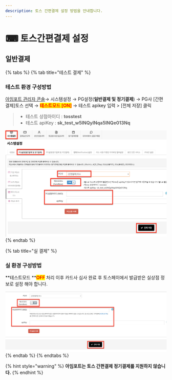 ```yaml
---
description: 토스 간편결제 설정 방법을 안내합니다.
---
```


# ⌨ 토스간편결제 설정

## 일반**결제**

{% tabs %}
{% tab title="테스트 결제" %}
### 테스트 환경 구성방법

[아임포트 관리자 콘솔](https://admin.iamport.kr/)→ 시스템설정 → PG설정(**일반결제 및 정기결제**) → PG사 \[간편결제]토스 선택 → <mark style="color:red;">**테스트모드 \[ON]**</mark> → 테스트 apikey 입력 > \[전체 저장] 클릭



> * 테스트 상점아이디 : **tosstest**&#x20;
> * 테스트 apiKey : **sk\_test\_w5lNQylNqa5lNQe013Nq**



![테스트 설정 예시](<../../../.gitbook/assets/image (3) (1) (2).png>)
{% endtab %}

{% tab title="실 결제" %}
### **실** 환경 구성방법

**테스트모드 **<mark style="color:red;">**OFF**</mark> 처리 이후 카드사 심사 완료 후 토스페이에서 발급받은 실상점 정보로 설정 해야 합니다.



![실 환경 정보 설정 예시](<../../../.gitbook/assets/image (22) (1) (1) (1).png>)
{% endtab %}
{% endtabs %}

{% hint style="warning" %}
**아임포트는 토스 간편결제 정기결제를 지원하지 않습니다.**
{% endhint %}
